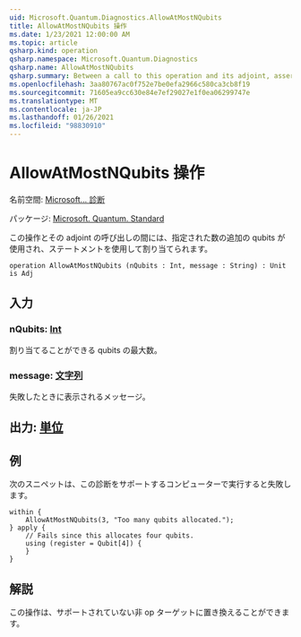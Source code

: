 ```yaml
---
uid: Microsoft.Quantum.Diagnostics.AllowAtMostNQubits
title: AllowAtMostNQubits 操作
ms.date: 1/23/2021 12:00:00 AM
ms.topic: article
qsharp.kind: operation
qsharp.namespace: Microsoft.Quantum.Diagnostics
qsharp.name: AllowAtMostNQubits
qsharp.summary: Between a call to this operation and its adjoint, asserts that at most a given number of additional qubits are allocated with using statements.
ms.openlocfilehash: 3aa80767ac0f752e7be0efa2966c580ca3cb8f19
ms.sourcegitcommit: 71605ea9cc630e84e7ef29027e1f0ea06299747e
ms.translationtype: MT
ms.contentlocale: ja-JP
ms.lasthandoff: 01/26/2021
ms.locfileid: "98830910"
---
```

# <a name="allowatmostnqubits-operation"></a>AllowAtMostNQubits 操作

名前空間: [Microsoft... 診断](xref:Microsoft.Quantum.Diagnostics)

パッケージ: [Microsoft. Quantum. Standard](https://nuget.org/packages/Microsoft.Quantum.Standard)


この操作とその adjoint の呼び出しの間には、指定された数の追加の qubits が使用され、ステートメントを使用して割り当てられます。

```qsharp
operation AllowAtMostNQubits (nQubits : Int, message : String) : Unit is Adj
```


## <a name="input"></a>入力

### <a name="nqubits--int"></a>nQubits: [Int](xref:microsoft.quantum.lang-ref.int)

割り当てることができる qubits の最大数。


### <a name="message--string"></a>message: [文字列](xref:microsoft.quantum.lang-ref.string)

失敗したときに表示されるメッセージ。



## <a name="output--unit"></a>出力: [単位](xref:microsoft.quantum.lang-ref.unit)



## <a name="example"></a>例

次のスニペットは、この診断をサポートするコンピューターで実行すると失敗します。

```qsharp
within {
    AllowAtMostNQubits(3, "Too many qubits allocated.");
} apply {
    // Fails since this allocates four qubits.
    using (register = Qubit[4]) {
    }
}
```

## <a name="remarks"></a>解説

この操作は、サポートされていない非 op ターゲットに置き換えることができます。